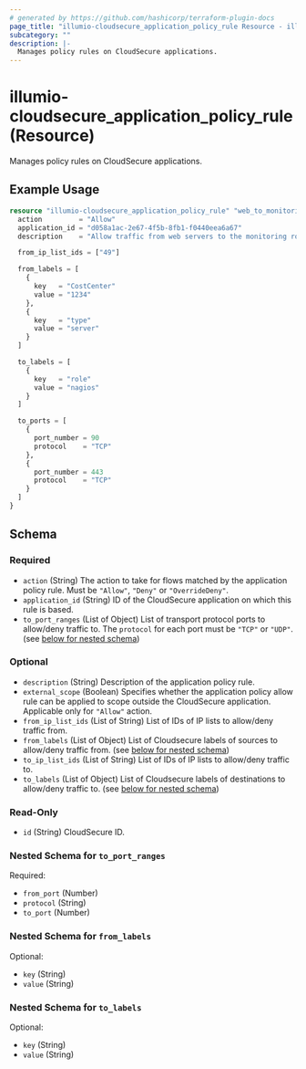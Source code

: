 ```yaml
---
# generated by https://github.com/hashicorp/terraform-plugin-docs
page_title: "illumio-cloudsecure_application_policy_rule Resource - illumio-cloudsecure"
subcategory: ""
description: |-
  Manages policy rules on CloudSecure applications.
---
```


# illumio-cloudsecure_application_policy_rule (Resource)

Manages policy rules on CloudSecure applications.

## Example Usage

```terraform
resource "illumio-cloudsecure_application_policy_rule" "web_to_monitoring_allow_rule" {
  action         = "Allow"
  application_id = "d058a1ac-2e67-4f5b-8fb1-f0440eea6a67"
  description    = "Allow traffic from web servers to the monitoring role on specified TCP ports"

  from_ip_list_ids = ["49"]

  from_labels = [
    {
      key   = "CostCenter"
      value = "1234"
    },
    {
      key   = "type"
      value = "server"
    }
  ]

  to_labels = [
    {
      key   = "role"
      value = "nagios"
    }
  ]

  to_ports = [
    {
      port_number = 90
      protocol    = "TCP"
    },
    {
      port_number = 443
      protocol    = "TCP"
    }
  ]
}
```

<!-- schema generated by tfplugindocs -->
## Schema

### Required

- `action` (String) The action to take for flows matched by the application policy rule. Must be `"Allow"`, `"Deny"` or `"OverrideDeny"`.
- `application_id` (String) ID of the CloudSecure application on which this rule is based.
- `to_port_ranges` (List of Object) List of transport protocol ports to allow/deny traffic to. The `protocol` for each port must be `"TCP"` or `"UDP"`. (see [below for nested schema](#nestedatt--to_port_ranges))

### Optional

- `description` (String) Description of the application policy rule.
- `external_scope` (Boolean) Specifies whether the application policy allow rule can be applied to scope outside the CloudSecure application. Applicable only for `"Allow"` action.
- `from_ip_list_ids` (List of String) List of IDs of IP lists to allow/deny traffic from.
- `from_labels` (List of Object) List of Cloudsecure labels of sources to allow/deny traffic from. (see [below for nested schema](#nestedatt--from_labels))
- `to_ip_list_ids` (List of String) List of IDs of IP lists to allow/deny traffic to.
- `to_labels` (List of Object) List of Cloudsecure labels of destinations to allow/deny traffic to. (see [below for nested schema](#nestedatt--to_labels))

### Read-Only

- `id` (String) CloudSecure ID.

<a id="nestedatt--to_port_ranges"></a>
### Nested Schema for `to_port_ranges`

Required:

- `from_port` (Number)
- `protocol` (String)
- `to_port` (Number)


<a id="nestedatt--from_labels"></a>
### Nested Schema for `from_labels`

Optional:

- `key` (String)
- `value` (String)


<a id="nestedatt--to_labels"></a>
### Nested Schema for `to_labels`

Optional:

- `key` (String)
- `value` (String)
